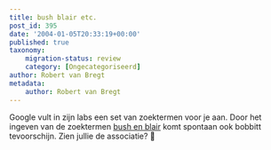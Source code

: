 ```yaml
---
title: bush blair etc.
post_id: 395
date: '2004-01-05T20:33:19+00:00'
published: true
taxonomy:
    migration-status: review
    category: [Ongecategoriseerd]
author: Robert van Bregt
metadata:
    author: Robert van Bregt
---
```

Google vult in zijn labs een set van zoektermen voor je aan. Door het ingeven van de zoektermen [bush en blair](http://labs.google.com/sets?q1=bush&q2=blair) komt spontaan ook bobbitt tevoorschijn. Zien jullie de associatie? 🙂